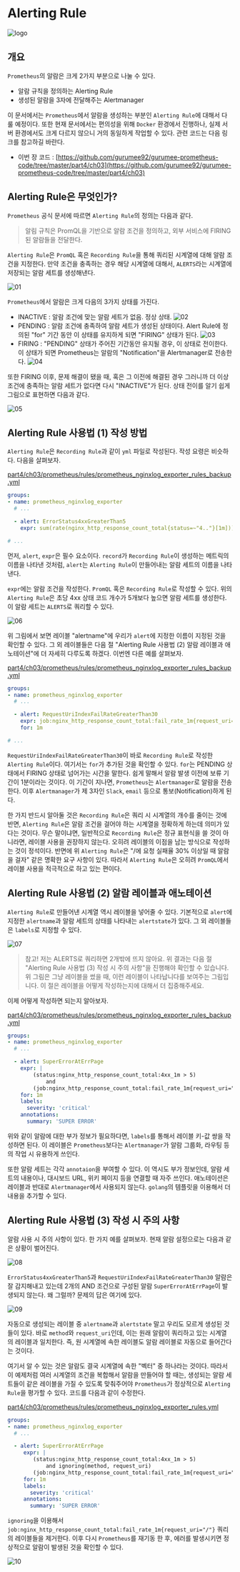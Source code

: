 # Alerting Rule

![logo](../../logo.png)

## 개요

`Prometheus`의 알람은 크게 2가지 부분으로 나눌 수 있다.

* 알람 규칙을 정의하는 Alerting Rule
* 생성된 알람을 3자에 전달해주는 Alertmanager

이 문서에서는 `Prometheus`에서 알람을 생성하는 부분인 `Alerting Rule`에 대해서 다룰 예정이다. 또한 현재 문서에서는 편의성을 위해 `Docker` 환경에서 진행하나, 실제 서버 환경에서도 크게 다르지 않으니 거의 동일하게 작업할 수 있다. 관련 코드는 다음 링크를 참고하길 바란다.

* 이번 장 코드 : [https://github.com/gurumee92/gurumee-prometheus-code/tree/master/part4/ch03](https://github.com/gurumee92/gurumee-prometheus-code/tree/master/part4/ch03)

## Alerting Rule은 무엇인가?

`Prometheus` 공식 문서에 따르면 `Alerting Rule`의 정의는 다음과 같다.

> 알림 규칙은 PromQL을 기반으로 알람 조건을 정의하고, 외부 서비스에 FIRING된 알람들을 전달한다.

`Alerting Rule`은 `PromQL` 혹은 `Recording Rule`을 통해 쿼리된 시계열에 대해 알람 조건을 지정한다. 만약 조건을 충족하는 경우 해당 시계열에 대해서, `ALERTS`라는 시계열에 저장되는 알람 세트를 생성해낸다.

![01](./01.png)

`Prometheus`에서 알람은 크게 다음의 3가지 상태를 가진다.

* INACTIVE : 알람 조건에 맞는 알람 세트가 없음. 정상 상태.
  ![02](./02.png)
* PENDING : 알람 조건에 충족하여 알람 세트가 생성된 상태이다. Alert Rule에 정의된 "for" 기간 동안 이 상태를 유지하게 되면 "FIRING" 상태가 된다.
  ![03](./03.png)
* FIRING : "PENDING" 상태가 주어진 기간동안 유지될 경우, 이 상태로 전이한다. 이 상태가 되면 Prometheus는 알람의 "Notification"을 Alertmanager로 전송한다.
  ![04](./04.png)

또한 FIRING 이후, 문제 해결이 됐을 때, 혹은 그 이전에 해결된 경우 그러니까 더 이상 조건에 충족하는 알람 세트가 없다면 다시 "INACTIVE"가 된다. 상태 전이를 알기 쉽게 그림으로 표현하면 다음과 같다.

![05](./05.png)

## Alerting Rule 사용법 (1) 작성 방법

`Alerting Rule`은 `Recording Rule`과 같이 `yml` 파일로 작성된다. 작성 요령은 비슷하다. 다음을 살펴보자.

[part4/ch03/prometheus/rules/prometheus_nginxlog_exporter_rules_backup.yml](https://github.com/gurumee92/gurumee-prometheus-code/blob/master/part4/ch03/prometheus/rules/prometheus_nginxlog_exporter_rules_backup.yml)
```yml
groups:
- name: prometheus_nginxlog_exporter
  # ...

  - alert: ErrorStatus4xxGreaterThan5
    expr: sum(rate(nginx_http_response_count_total{status=~"4.."}[1m])) > 5

# ...
```

먼저, `alert`, `expr`은 필수 요소이다. `record`가 `Recording Rule`이 생성하는 메트릭의 이름을 나타낸 것처럼, `alert`는 `Alerting Rule`이 만들어내는 알람 세트의 이름을 나타낸다. 

`expr`에는 알람 조건을 작성한다. `PromQL` 혹은 `Recording Rule`로 작성할 수 있다. 위의 `Alerting Rule`은 초당 4xx 상태 코드 개수가 5개보다 높으면 알람 세트를 생성한다. 이 알람 세트는 `ALERTS`로 쿼리할 수 있다.

![06](./06.png)

위 그림에서 보면 레이블 "alertname"에 우리가 `alert`에 지정한 이름이 지정된 것을 확인할 수 있다. 그 외 레이블들은 다음 절 "Alerting Rule 사용법 (2) 알람 레이블과 애노테이션"에 더 자세히 다루도록 하겠다. 이번엔 다른 예를 살펴보자.

[part4/ch03/prometheus/rules/prometheus_nginxlog_exporter_rules_backup.yml](https://github.com/gurumee92/gurumee-prometheus-code/blob/master/part4/ch03/prometheus/rules/prometheus_nginxlog_exporter_rules_backup.yml)
```yml
groups:
- name: prometheus_nginxlog_exporter
  # ...

  - alert: RequestUriIndexFailRateGreaterThan30
    expr: job:nginx_http_response_count_total:fail_rate_1m{request_uri="/"} > 0.3
    for: 1m

# ...
```

`RequestUriIndexFailRateGreaterThan30`이 바로 `Recording Rule`로 작성한 `Alerting Rule`이다. 여기서는 `for`가 추가된 것을 확인할 수 있다. `for`는 PENDING 상태에서 FIRING 상태로 넘어가는 시간을 말한다. 쉽게 말해서 알람 발생 이전에 보류 기간이 1분이라는 것이다. 이 기간이 지나면, `Prometheus`는 `Alertmanager`로 알람을 전송한다. 이후 `Alertmanager`가 제 3자인 `Slack`, `email` 등으로 통보(Notification)하게 된다.

한 가지 반드시 알아둘 것은 `Recording Rule`은 쿼리 시 시계열의 개수를 줄이는 것에 반면, `Alerting Rule`은 알람 조건을 걸어야 하는 시계열을 정확하게 하는데 의미가 있다는 것이다. 무슨 말이냐면, 일반적으로 `Recording Rule`은 정규 표현식을 쓸 것이 아니라면, 레이블 사용을 권장하지 않는다. 오히려 레이블의 이점을 남는 방식으로 작성하는 것이 정석이다.  반면에 위 `Alerting Rule`은 "/에 요청 실패율 30% 이상일 때 알람을 걸자" 같은 명확한 요구 사항이 있다. 따라서 `Alerting Rule`은 오히려 `PromQL`에서 레이블 사용을 적극적으로 하고 있는 편이다.

## Alerting Rule 사용법 (2) 알람 레이블과 애노테이션 

`Alerting Rule`로 만들어낸 시계열 역시 레이블을 넣어줄 수 있다. 기본적으로 `alert`에 지정한 `alertname`과 알람 세트의 상태를 나타내는 `alertstate`가 있다. 그 외 레이블들은 `labels`로 지정할 수 있다. 

![07](./07.png)

> 참고! 저는 ALERTS로 쿼리하면 2개밖에 뜨지 않아요.
> 위 결과는 다음 절 "Alerting Rule 사용법 (3) 작성 시 주의 사항"을 진행해야 확인할 수 있습니다. 위 그림은 그냥 레이블을 썼을 때, 이런 레이블이 나타납니다를 보여주는 그림입니다. 이 절은 레이블을 어떻게 작성하는지에 대해서 더 집중해주세요.

이제 어떻게 작성하면 되는지 알아보자. 

[part4/ch03/prometheus/rules/prometheus_nginxlog_exporter_rules_backup.yml](https://github.com/gurumee92/gurumee-prometheus-code/blob/master/part4/ch03/prometheus/rules/prometheus_nginxlog_exporter_rules_backup.yml)
```yml
groups:
- name: prometheus_nginxlog_exporter
  # ...

  - alert: SuperErrorAtErrPage
    expr: | 
        (status:nginx_http_response_count_total:4xx_1m > 5) 
            and 
        (job:nginx_http_response_count_total:fail_rate_1m{request_uri="/"} > 0.3)
    for: 1m
    labels:
      severity: 'critical'
    annotations:
      summary: 'SUPER ERROR'  
```

위와 같이 알람에 대한 부가 정보가 필요하다면, `labels`를 통해서 레이블 키-값 쌍을 작성하면 된다. 이 레이블은 `Prometheus`보다는 `Alertmanager`가 알람 그룹화, 라우팅 등의 작업 시 유용하게 쓰인다.

또한 알람 세트는 각각 `annotaion`을 부여할 수 있다. 이 역시도 부가 정보인데, 알람 세트의 내용이나, 대시보드 URL, 위키 페이지 등을 연결할 때 자주 쓰인다. 애노테이션은 레이블과 반대로 `Alertmanager`에서 사용되지 않는다. `golang`의 템플릿을 이용해서 더 내용을 추가할 수 있다.

## Alerting Rule 사용법 (3) 작성 시 주의 사항

알람 사용 시 주의 사항이 있다. 한 가지 예를 살펴보자. 현재 알람 설정으로는 다음과 같은 상황이 벌어진다.

![08](./08.png)

`ErrorStatus4xxGreaterThan5`과 `RequestUriIndexFailRateGreaterThan30` 알람은 잘 감지해내고 있는데 2개의 AND 조건으로 구성된 알람 `SuperErrorAtErrPage`이 발생되지 않는다. 왜 그럴까? 문제의 답은 여기에 있다.

![09](./09.png)

자동으로 생성되는 레이블 중 `alertname`과 `alertstate` 말고 우리도 모르게 생성된 것들이 있다. 바로 `method`와 `request_uri`인데, 이는 원래 알람이 쿼리하고 있는 시계열의 레이블과 일치한다. 즉, 원 시계열에 속한 레이블도 알람 레이블로 자동으로 들어간다는 것이다. 

여기서 알 수 있는 것은 알람도 결국 시계열에 속한 "벡터" 중 하나라는 것이다. 따라서 이 예제처럼 여러 시계열의 조건을 복합해서 알람을 만들어야 할 때는, 생성되는 알람 세트들이 같은 레이블을 가질 수 있도록 맞춰주어야 `Prometheus`가 정상적으로 `Alerting Rule`을 평가할 수 있다. 코드를 다음과 같이 수정한다.

[part4/ch03/prometheus/rules/prometheus_nginxlog_exporter_rules.yml](https://github.com/gurumee92/gurumee-prometheus-code/blob/master/part4/ch03/prometheus/rules/prometheus_nginxlog_exporter_rules.yml)
```yml
groups:
- name: prometheus_nginxlog_exporter
  # ...

  - alert: SuperErrorAtErrPage
     expr: |
        (status:nginx_http_response_count_total:4xx_1m > 5) 
            and ignoring(method, request_uri) 
        (job:nginx_http_response_count_total:fail_rate_1m{request_uri="/"} > 0.3)
     for: 1m
     labels:
       severity: 'critical'
     annotations:
       summary: 'SUPER ERROR'  
```

`ignoring`을 이용해서 `job:nginx_http_response_count_total:fail_rate_1m{request_uri="/"}` 쿼리의 레이블들을 제거한다. 이후 다시 `Prometheus`를 재기동 한 후, 에러를 발생시키면 정상적으로 알람이 발생된 것을 확인할 수 있다.

![10](./10.png)